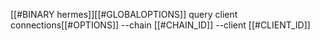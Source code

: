 [[#BINARY hermes]][[#GLOBALOPTIONS]] query client connections[[#OPTIONS]] --chain [[#CHAIN_ID]] --client [[#CLIENT_ID]]
